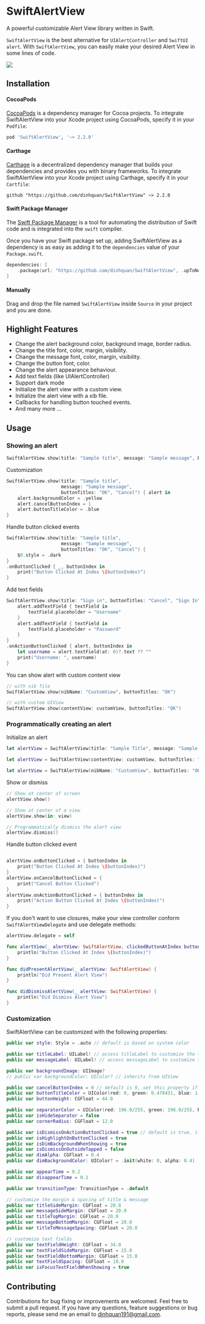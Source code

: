 SwiftAlertView
===========

A powerful customizable Alert View library written in Swift.

`SwiftAlertView` is the best alternative for `UIAlertController` and `SwiftUI alert`.
With `SwiftAlertView`, you can easily make your desired Alert View in some lines of code.

![](https://raw.githubusercontent.com/dinhquan/SwiftAlertView/master/SwiftAlertView/Images/demo.png)

## Installation

#### CocoaPods

[CocoaPods](https://cocoapods.org) is a dependency manager for Cocoa projects. To integrate SwiftAlertView into your Xcode project using CocoaPods, specify it in your `Podfile`:

```ruby
pod 'SwiftAlertView', '~> 2.2.0'
```

#### Carthage

[Carthage](https://github.com/Carthage/Carthage) is a decentralized dependency manager that builds your dependencies and provides you with binary frameworks. To integrate SwiftAlertView into your Xcode project using Carthage, specify it in your `Cartfile`:

```ogdl
github "https://github.com/dinhquan/SwiftAlertView" ~> 2.2.0
```

#### Swift Package Manager

The [Swift Package Manager](https://swift.org/package-manager/) is a tool for automating the distribution of Swift code and is integrated into the `swift` compiler.

Once you have your Swift package set up, adding SwiftAlertView as a dependency is as easy as adding it to the `dependencies` value of your `Package.swift`.

```swift
dependencies: [
    .package(url: "https://github.com/dinhquan/SwiftAlertView", .upToNextMajor(from: "2.2.0"))
]
```

#### Manually
Drag and drop the file named ```SwiftAlertView``` inside `Source` in your project and you are done.

## Highlight Features

- Change the alert background color, background image, border radius.
- Change the title font, color, margin, visibility.
- Change the message font, color, margin, visibility.
- Change the button font, color.
- Change the alert appearance behaviour.
- Add text fields (like UIAlertController)
- Support dark mode
- Initialize the alert view with a custom view.
- Initialize the alert view with a xib file.
- Callbacks for handling button touched events.
- And many more ...

## Usage

### Showing an alert

```swift
SwiftAlertView.show(title: "Sample title", message: "Sample message", buttonTitles: "Cancel", "OK")
```

Customization

```swift
SwiftAlertView.show(title: "Sample title",
                    message: "Sample message",
                    buttonTitles: "OK", "Cancel") { alert in
    alert.backgroundColor = .yellow
    alert.cancelButtonIndex = 1
    alert.buttonTitleColor = .blue
}
```

Handle button clicked events

```swift
SwiftAlertView.show(title: "Sample title",
                    message: "Sample message",
                    buttonTitles: "OK", "Cancel") {
    $0.style = .dark
}
.onButtonClicked { _, buttonIndex in
    print("Button Clicked At Index \(buttonIndex)")
}
```

Add text fields

```swift
SwiftAlertView.show(title: "Sign in", buttonTitles: "Cancel", "Sign In") { alert in
    alert.addTextField { textField in
        textField.placeholder = "Username"
    }
    alert.addTextField { textField in
        textField.placeholder = "Password"
    }
}
.onActionButtonClicked { alert, buttonIndex in
    let username = alert.textField(at: 0)?.text ?? ""
    print("Username: ", username)
}
```

You can show alert with custom content view

```swift
// with xib file
SwiftAlertView.show(nibName: "CustomView", buttonTitles: "OK")

// with custom UIView
SwiftAlertView.show(contentView: customView, buttonTitles: "OK")
```

### Programmatically creating an alert

Initialize an alert

```swift
let alertView = SwiftAlertView(title: "Sample Title", message: "Sample Message", buttonTitles: "Cancel", "Button 1", "Button 2", "Button 3")

let alertView = SwiftAlertView(contentView: customView, buttonTitles: "OK")

let alertView = SwiftAlertView(nibName: "CustomView", buttonTitles: "OK")
```

Show or dismiss

```swift
// Show at center of screen
alertView.show()

// Show at center of a view
alertView.show(in: view)

// Programmatically dismiss the alert view
alertView.dismiss()
```

Handle button clicked event

```swift

alertView.onButtonClicked = { buttonIndex in
    print("Button Clicked At Index \(buttonIndex)")
}
alertView.onCancelButtonClicked = {
    print("Cancel Button Clicked")
}
alertView.onActionButtonClicked = { buttonIndex in
    print("Action Button Clicked At Index \(buttonIndex)")
}
```

If you don't want to use closures, make your view controller conform ```SwiftAlertViewDelegate``` and use delegate methods:

```swift
alertView.delegate = self

func alertView(_ alertView: SwiftAlertView, clickedButtonAtIndex buttonIndex: Int) {
    println("Button Clicked At Index \(buttonIndex)")
}

func didPresentAlertView(_ alertView: SwiftAlertView) {
    println("Did Present Alert View")
}

func didDismissAlertView(_ alertView: SwiftAlertView) {
    println("Did Dismiss Alert View")
}
```
### Customization

SwiftAlertView can be customized with the following properties:

```swift
public var style: Style = .auto // default is based on system color

public var titleLabel: UILabel! // access titleLabel to customize the title font, color
public var messageLabel: UILabel! // access messageLabel to customize the message font, color

public var backgroundImage: UIImage?
// public var backgroundColor: UIColor? // inherits from UIView

public var cancelButtonIndex = 0 // default is 0, set this property if you want to change the position of cancel button
public var buttonTitleColor = UIColor(red: 0, green: 0.478431, blue: 1, alpha: 1) // to change the title color of all buttons
public var buttonHeight: CGFloat = 44.0

public var separatorColor = UIColor(red: 196.0/255, green: 196.0/255, blue: 201.0/255, alpha: 1.0) // to change the separator color
public var isHideSeparator = false
public var cornerRadius: CGFloat = 12.0

public var isDismissOnActionButtonClicked = true // default is true, if you want the alert view will not be dismissed when clicking on action buttons, set this property to false
public var isHighlightOnButtonClicked = true
public var isDimBackgroundWhenShowing = true
public var isDismissOnOutsideTapped = false
public var dimAlpha: CGFloat = 0.4
public var dimBackgroundColor: UIColor? = .init(white: 0, alpha: 0.4)

public var appearTime = 0.2
public var disappearTime = 0.1

public var transitionType: TransitionType = .default

// customize the margin & spacing of title & message
public var titleSideMargin: CGFloat = 20.0
public var messageSideMargin: CGFloat = 20.0
public var titleTopMargin: CGFloat = 20.0
public var messageBottomMargin: CGFloat = 20.0
public var titleToMessageSpacing: CGFloat = 20.0

// customize text fields
public var textFieldHeight: CGFloat = 34.0
public var textFieldSideMargin: CGFloat = 15.0
public var textFieldBottomMargin: CGFloat = 15.0
public var textFieldSpacing: CGFloat = 10.0
public var isFocusTextFieldWhenShowing = true
```

## Contributing
Contributions for bug fixing or improvements are welcomed. Feel free to submit a pull request.
If you have any questions, feature suggestions or bug reports, please send me an email to dinhquan191@gmail.com.

